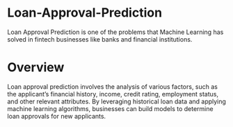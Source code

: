 # Loan-Approval-Prediction
Loan Approval Prediction is one of the problems that Machine Learning has solved in fintech businesses like banks and financial institutions.
# Overview
Loan approval prediction involves the analysis of various factors, such as the applicant’s financial history, income, credit rating, employment status, and other relevant attributes. By leveraging historical loan data and applying machine learning algorithms, businesses can build models to determine loan approvals for new applicants.

